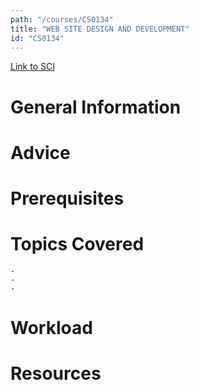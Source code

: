 ```yaml
---
path: "/courses/CS0134"
title: "WEB SITE DESIGN AND DEVELOPMENT"
id: "CS0134"
---
```


[Link to SCI]("http://courses.sci.pitt.edu/courses/courses/view/CS-0134")

# General Information

# Advice

# Prerequisites

<!-- PREREQ_REPLACEMENT (Do not remove) -->

<!-- END PREREQ_REPLACEMENT (Do not remove) -->

# Topics Covered

    -
    -
    -

# Workload

<!-- TESTIMONIALS
# Testimonials
This gets replaced with Gatsby, its
data comes from Google Sheets for easier
editing!
-->

# Resources
